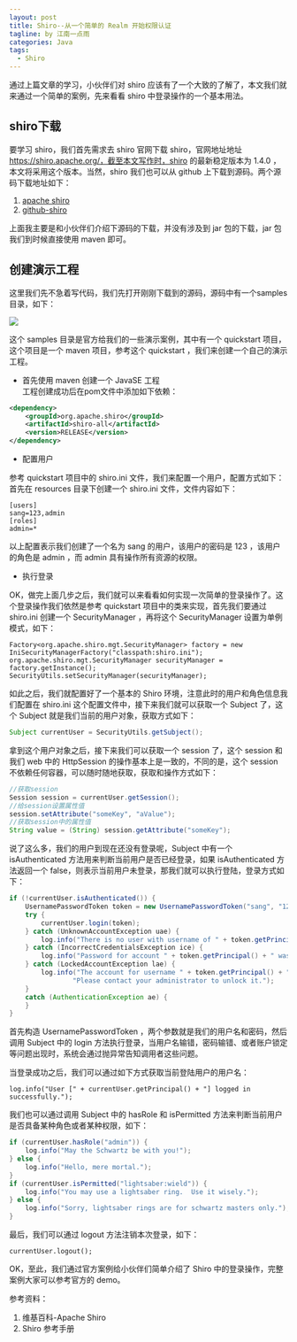 ```yaml
---
layout: post
title: Shiro--从一个简单的 Realm 开始权限认证
tagline: by 江南一点雨
categories: Java
tags: 
  - Shiro
---
```


通过上篇文章的学习，小伙伴们对 shiro 应该有了一个大致的了解了，本文我们就来通过一个简单的案例，先来看看 shiro 中登录操作的一个基本用法。  

## shiro下载

要学习 shiro，我们首先需求去 shiro 官网下载 shiro，官网地址地址 https://shiro.apache.org/，截至本文写作时，shiro 的最新稳定版本为 1.4.0 ，本文将采用这个版本。当然，shiro 我们也可以从 github 上下载到源码。两个源码下载地址如下：  

1. [apache shiro](http://www.apache.org/dyn/closer.cgi/shiro/1.3.2/shiro-root-1.3.2-source-release.zip)  
2. [github-shiro](https://github.com/apache/shiro/archive/master.zip)  

上面我主要是和小伙伴们介绍下源码的下载，并没有涉及到 jar 包的下载，jar 包我们到时候直接使用 maven 即可。  

## 创建演示工程

这里我们先不急着写代码，我们先打开刚刚下载到的源码，源码中有一个samples目录，如下：  

![](http://www.justdojava.com/assets/images/2019/java/image_javaboy/shiro/2-1.jpg)

这个 samples 目录是官方给我们的一些演示案例，其中有一个 quickstart 项目，这个项目是一个 maven 项目，参考这个 quickstart ，我们来创建一个自己的演示工程。  

- 首先使用 maven 创建一个 JavaSE 工程  
工程创建成功后在pom文件中添加如下依赖：  


```xml
<dependency>
	<groupId>org.apache.shiro</groupId>
	<artifactId>shiro-all</artifactId>
	<version>RELEASE</version>
</dependency>
```

- 配置用户  

参考 quickstart 项目中的 shiro.ini 文件，我们来配置一个用户，配置方式如下：首先在 resources 目录下创建一个 shiro.ini 文件，文件内容如下：  

```
[users]
sang=123,admin
[roles]
admin=*
```

以上配置表示我们创建了一个名为 sang 的用户，该用户的密码是 123 ，该用户的角色是 admin ，而 admin 具有操作所有资源的权限。  

- 执行登录  

OK，做完上面几步之后，我们就可以来看看如何实现一次简单的登录操作了。这个登录操作我们依然是参考 quickstart 项目中的类来实现，首先我们要通过 shiro.ini 创建一个 SecurityManager ，再将这个 SecurityManager 设置为单例模式，如下：  

```
Factory<org.apache.shiro.mgt.SecurityManager> factory = new IniSecurityManagerFactory("classpath:shiro.ini");
org.apache.shiro.mgt.SecurityManager securityManager = factory.getInstance();
SecurityUtils.setSecurityManager(securityManager);
```

如此之后，我们就配置好了一个基本的 Shiro 环境，注意此时的用户和角色信息我们配置在 shiro.ini 这个配置文件中，接下来我们就可以获取一个 Subject 了，这个 Subject 就是我们当前的用户对象，获取方式如下：  

```java
Subject currentUser = SecurityUtils.getSubject();
```

拿到这个用户对象之后，接下来我们可以获取一个 session 了，这个 session 和我们 web 中的 HttpSession 的操作基本上是一致的，不同的是，这个 session 不依赖任何容器，可以随时随地获取，获取和操作方式如下：  

```java
//获取session
Session session = currentUser.getSession();
//给session设置属性值
session.setAttribute("someKey", "aValue");
//获取session中的属性值
String value = (String) session.getAttribute("someKey");
```

说了这么多，我们的用户到现在还没有登录呢，Subject 中有一个 isAuthenticated 方法用来判断当前用户是否已经登录，如果 isAuthenticated 方法返回一个 false，则表示当前用户未登录，那我们就可以执行登陆，登录方式如下：  

```java
if (!currentUser.isAuthenticated()) {
    UsernamePasswordToken token = new UsernamePasswordToken("sang", "123");
    try {
        currentUser.login(token);
    } catch (UnknownAccountException uae) {
        log.info("There is no user with username of " + token.getPrincipal());
    } catch (IncorrectCredentialsException ice) {
        log.info("Password for account " + token.getPrincipal() + " was incorrect!");
    } catch (LockedAccountException lae) {
        log.info("The account for username " + token.getPrincipal() + " is locked.  " +
                "Please contact your administrator to unlock it.");
    }
    catch (AuthenticationException ae) {
    }
}
```

首先构造 UsernamePasswordToken ，两个参数就是我们的用户名和密码，然后调用 Subject 中的 login 方法执行登录，当用户名输错，密码输错、或者账户锁定等问题出现时，系统会通过抛异常告知调用者这些问题。  

当登录成功之后，我们可以通过如下方式获取当前登陆用户的用户名：  

```
log.info("User [" + currentUser.getPrincipal() + "] logged in successfully.");
```

我们也可以通过调用 Subject 中的 hasRole 和 isPermitted 方法来判断当前用户是否具备某种角色或者某种权限，如下：  

```java
if (currentUser.hasRole("admin")) {
    log.info("May the Schwartz be with you!");
} else {
    log.info("Hello, mere mortal.");
}
if (currentUser.isPermitted("lightsaber:wield")) {
    log.info("You may use a lightsaber ring.  Use it wisely.");
} else {
    log.info("Sorry, lightsaber rings are for schwartz masters only.");
}
```

最后，我们可以通过 logout 方法注销本次登录，如下：  

```
currentUser.logout();
```  

OK，至此，我们通过官方案例给小伙伴们简单介绍了 Shiro 中的登录操作，完整案例大家可以参考官方的 demo。

参考资料：  

1. 维基百科-Apache Shiro  
2. Shiro 参考手册 